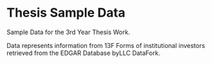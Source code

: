 # Thesis Sample Data
Sample Data for the 3rd Year Thesis Work.

Data represents information from 13F Forms of institutional investors retrieved from the EDGAR Database byLLC DataFork.
